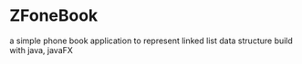 # ZFoneBook
  a simple phone book application to represent linked list data structure build with java, javaFX 

